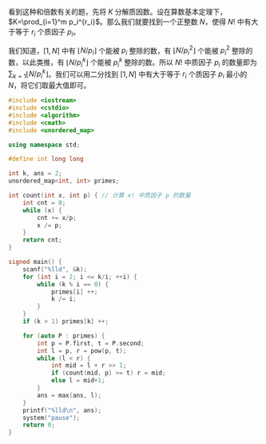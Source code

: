 看到这种和倍数有关的题，先将 $K$ 分解质因数。设在算数基本定理下，$K=\prod_{i=1}^m p_i^{r_i}$。那么我们就要找到一个正整数 $N$，使得 $N!$ 中有大于等于 $r_i$ 个质因子 $p_i$。

我们知道，$[1,N]$ 中有 $\lfloor N/p_i\rfloor$ 个能被 $p_i$ 整除的数，有 $\lfloor N/p_i^2\rfloor$ 个能被 $p_i^2$ 整除的数，以此类推，有 $\lfloor N/p_i^k\rfloor$ 个能被 $p_i^k$ 整除的数。所以 $N!$ 中质因子 $p_i$ 的数量即为 $\sum_{k=1} \lfloor N/p_i^k\rfloor$。我们可以用二分找到 $[1,N]$ 中有大于等于 $r_i$ 个质因子 $p_i$ 最小的 $N$，将它们取最大值即可。

```cpp
#include <iostream>
#include <cstdio>
#include <algorithm>
#include <cmath>
#include <unordered_map>

using namespace std;

#define int long long

int k, ans = 2;
unordered_map<int, int> primes;

int count(int x, int p) { // 计算 x! 中质因子 p 的数量
    int cnt = 0;
    while (x) {
        cnt += x/p;
        x /= p;
    }
    return cnt;
}

signed main() {
    scanf("%lld", &k);
    for (int i = 2; i <= k/i; ++i) {
        while (k % i == 0) {
            primes[i] ++;
            k /= i;
        }
    }
    if (k > 1) primes[k] ++;

    for (auto P : primes) {
        int p = P.first, t = P.second;
        int l = p, r = pow(p, t);
        while (l < r) {
            int mid = l + r >> 1;
            if (count(mid, p) >= t) r = mid;
            else l = mid+1;
        }
        ans = max(ans, l);
    }
    printf("%lld\n", ans);
    system("pause");
    return 0;
}
```